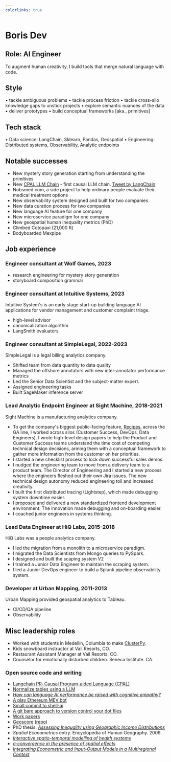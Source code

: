 ```yaml
---
colorlinks: true
---
```


# Boris Dev

## Role: AI Engineer

To augment human creativity, I build tools that merge natural language with code.

## Style

• tackle ambiguous problems
• tackle process friction
• tackle cross-silo knowledge gaps to unstick projects
• explore semantic nuances of the data
• deliver prototypes
• build conceptual frameworks [aka., primitives]

## Tech stack

• Data science: LangChain, Sklearn, Pandas, Geospatial
• Engineering: Distributed systems, Observability, Analytic endpoints

## Notable successes

- New mystery story generation starting from understanding the primitives
- New [CPAL LLM
 Chain](https://python.langchain.com/docs/use_cases/more/code_writing/cpal) - first causal LLM chain. [Tweet by LangChain](https://twitter.com/LangChainAI/status/1678797225013440514)
- Nobsmed.com, a side project to help ordinary people evaluate their medical treatment options
- New observability system designed and built for two companies
- New data curation process for two companies
- New language AI feature for one company
- New microservice paradigm for one company
- New geospatial human inequality metrics (PhD)
- Climbed Cotopaxi (21,000 ft)
- Bodyboarded Mexpipe


## Job experience

### Engineer consultant at Wolf Games, 2023

- research engineering for mystery story generation
- storyboard composition grammar

### Engineer consultant at Intuitive Systems, 2023

Intuitive System's is an early stage start-up building language AI applications for vendor management and customer complaint triage.

- high-level advisor
- canonicalization algorithm
- LangSmith evaluators

### Engineer consultant at SimpleLegal, 2022-2023

SimpleLegal is a legal billing analytics company.

- Shifted team from data quantity to data quality
- Managed the offshore annotators with new inter-annotator performance metrics
- Led the Senior Data Scientist and the subject-matter expert.
- Assigned engineering tasks
- Built SageMaker inference server


### Lead Analytic Endpoint Engineer at Sight Machine, 2018-2021

Sight Machine is a manufacturing analytics company.

- To get the company's biggest public-facing feature,
  [Recipes](https://sightmachine.com/blog/manufacturing-dynamic-recipes/),
  across the GA line, I worked across silos (Customer Success, DevOps, Data
  Engineers). I wrote high-level design papers to help the Product and Customer Success
  teams understand the time cost of competing technical design decisions, arming them with
  a conceptual framework to gather more information from the customer on her
  priorities.
- I started a new checklist process to lock down successful sales demos.
- I nudged the engineering team to move from a delivery team to a product
  team. The Director of Engineering and I started a new process where the
  engineers fleshed out their own Jira issues. The new technical design autonomy
  reduced engineering toil and increased creativity.
- I built the first distributed tracing (Lightstep), which made debugging system
  downtime easier.
- I proposed and delivered a new standardized frontend development environment. The innovation made debugging and on-boarding easier.
- I coached junior engineers in systems thinking.

### Lead Data Engineer at HiQ Labs, 2015-2018

HiQ Labs was a people analytics company.

- I led the migration from a monolith to a microservice paradigm. 
- I migrated the Data Scientists from Mongo queries to PySpark.
- I designed and built the scaping system V2
- I trained a Junior Data Engineer to maintain the scraping system.
- I led a Junior DevOps engineer to build a Splunk pipeline observability system.


### Developer at Urban Mapping, 2011-2013

Urban Mapping provided geospatial analytics to Tableau.

- CI/CD/QA pipeline
- Observability 

## Misc leadership roles


- Worked with students in Medellín, Columbia to make [ClusterPy](https://github.com/clusterpy/clusterpy).
- Kids snowboard instructor at Vail Resorts, CO.
- Restaurant Assistant Manager at Vail Resorts, CO.
- Counselor for emotionally disturbed children. Seneca Institute. CA.


### Open source code and writing

-   [Langchain PR: Causal Program-aided Language
    (CPAL)](https://github.com/hwchase17/langchain/pull/6255)
-   [Normalize tables using a LLM](https://github.com/borisdev/zero-llm-test)
-   [*How can language AI performance be raised with cognitive empathy?*](https://medium.com/@boris.dev/why-did-your-language-ai-feature-fail-66a280954287)
-   [A play Ethereum MEV bot](https://github.com/borisdev/play_mev_bot)
-   [Small commit to shell-ai](https://github.com/ricklamers/shell-ai/pull/6)
-   [A git bare approach to version control your dot files](https://github.com/borisdev/dotfiles/blob/master/README.md)
-   [Work papers](https://docs.google.com/document/d/1pMID97O4hHkK8ok7cwLH4Y4KpsgQSPUAXtYrscwcyb4/edit)
-   [Geoscore](http://geoscore.com/) ([repo](https://github.com/schmidtc/geoscore))
-   PhD thesis. [*Assessing Inequality using Geographic Income Distributions*](https://escholarship.org/content/qt8br7d5df/qt8br7d5df.pdf)
-   *Spatial Econometrics* entry. Encyclopedia of Human Geography. 2009.
-   [*Interactive spatio-temporal modelling of health systems*](https://link.springer.com/article/10.1007/s00477-007-0135-0)
-   [*$\sigma$‐convergence in the presence of spatial effects*](https://rsaiconnect.onlinelibrary.wiley.com/doi/abs/10.1111/j.1435-5957.2006.00083.x)
-   [*Integrating Econometric and Input-Output Models in a Multiregional Context*](https://onlinelibrary.wiley.com/doi/abs/10.1111/j.1468-2257.1997.tb00771.x)
